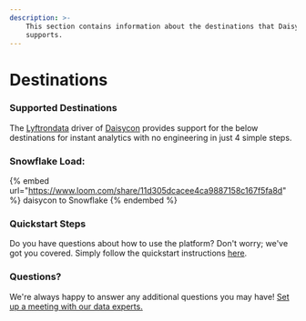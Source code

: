 ```yaml
---
description: >-
    This section contains information about the destinations that Daisycon
    supports.
---
```


# Destinations

### Supported Destinations

The [Lyftrondata](https://www.lyftrondata.com/) driver of [Daisycon](https://www.lyftrondata.com/integration/daisycon/) provides support for the below destinations for instant analytics with no engineering in just 4 simple steps.

### Snowflake Load:

{% embed url="https://www.loom.com/share/11d305dcacee4ca9887158c167f5fa8d" %}
daisycon to Snowflake
{% endembed %}

### Quickstart Steps

Do you have questions about how to use the platform? Don't worry; we've got you covered. Simply follow the quickstart instructions [here](../../../quickstart-steps.md).

### Questions? <a href="#questions" id="questions"></a>

We're always happy to answer any additional questions you may have! [Set up a meeting with our data experts.](https://www.lyftrondata.com/book-a-meeting/)
